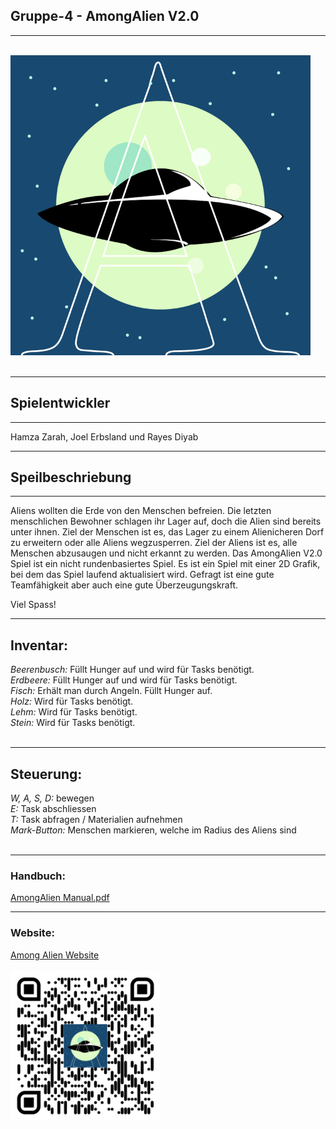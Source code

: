Gruppe-4 - AmongAlien V2.0
---------------------------------------------------------------------
---------------------------------------------------------------------

<br>
<img width="480" src="src/main/resources/logo.png">
<br>
<br>


---------------------------------------------------------------------

## Spielentwickler

---------------------------------------------------------------------

Hamza Zarah, Joel Erbsland und Rayes Diyab

---------------------------------------------------------------------

## Speilbeschriebung

---------------------------------------------------------------------
Aliens wollten die Erde von den Menschen befreien. Die letzten 
menschlichen Bewohner schlagen ihr Lager auf, doch die Alien sind 
bereits unter ihnen. Ziel der Menschen ist es, das Lager zu einem 
Alienicheren Dorf zu erweitern oder alle Aliens wegzusperren.
Ziel der Aliens ist es, alle Menschen abzusaugen und nicht erkannt 
zu werden. 
Das AmongAlien V2.0 Spiel ist ein nicht rundenbasiertes Spiel. Es
ist ein Spiel mit einer 2D Grafik, bei dem das Spiel laufend 
aktualisiert wird. Gefragt ist eine gute Teamfähigkeit aber auch 
eine gute Überzeugungskraft.

Viel Spass!

---------------------------------------------------------------------

<h2>Inventar:</h2>
<i>Beerenbusch:</i> Füllt Hunger auf und wird für Tasks benötigt.<br/>
<i>Erdbeere:</i> Füllt Hunger auf und wird für Tasks benötigt.<br/>
<i>Fisch:</i> Erhält man durch Angeln. Füllt Hunger auf.<br/>
<i>Holz:</i> Wird für Tasks benötigt.<br/>
<i>Lehm:</i> Wird für Tasks benötigt.<br/>
<i>Stein:</i> Wird für Tasks benötigt.
<br/><br/>

---------------------------------------------------------------------

<h2>Steuerung:</h2>
<i>W, A, S, D:</i> bewegen<br/>
<i>E:</i> Task abschliessen<br/>
<i>T:</i> Task abfragen / Materialien aufnehmen<br/>
<i>Mark-Button:</i> Menschen markieren, welche im Radius des Aliens sind<br/><br/>

---------------------------------------------------------------------

<h3>Handbuch:</h3><a href="https://drive.google.com/file/d/1sqRbt3Onv5nQCZ1Tzi-AMpiaSjEbkSCU/view?usp=sharing">AmongAlien Manual.pdf</a></div>

--------------------------------------------------------------------

<h3>Website:</h3>
<a href="https://diyabrayes.wixsite.com/among-alien-2-0">Among Alien Website</a></div>
<br/><br/>
<img width="240" src="src/main/resources/qr-code.png"> 


